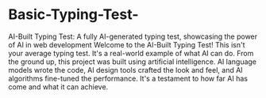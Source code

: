 # Basic-Typing-Test-
AI-Built Typing Test: A fully AI-generated typing test, showcasing the power of AI in web development
Welcome to the AI-Built Typing Test! This isn't your average typing test. It's a real-world example of what AI can do.
From the ground up, this project was built using artificial intelligence. AI language models wrote the code, AI design tools crafted the look and feel, and AI algorithms fine-tuned the performance. It's a testament to how far AI has come and what it can achieve.

